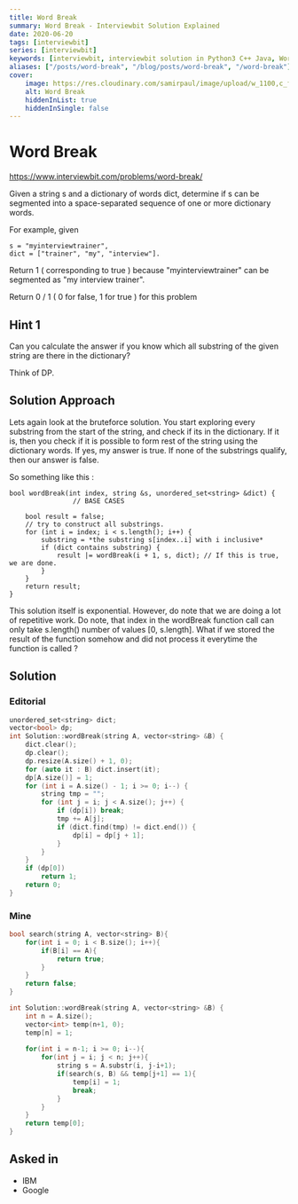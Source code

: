 ```yaml
---
title: Word Break
summary: Word Break - Interviewbit Solution Explained
date: 2020-06-20
tags: [interviewbit]
series: [interviewbit]
keywords: [interviewbit, interviewbit solution in Python3 C++ Java, Word Break solution]
aliases: ["/posts/word-break", "/blog/posts/word-break", "/word-break"]
cover:
    image: https://res.cloudinary.com/samirpaul/image/upload/w_1100,c_fit,co_rgb:FFFFFF,l_text:Arial_70_bold:Word Break - Solution Explained/problem-solving.webp
    alt: Word Break
    hiddenInList: true
    hiddenInSingle: false
---
```


# Word Break

https://www.interviewbit.com/problems/word-break/

Given a string s and a dictionary of words dict, determine if s can be segmented
into a space-separated sequence of one or more dictionary words.

For example, given

```
s = "myinterviewtrainer",
dict = ["trainer", "my", "interview"].
```

Return 1 ( corresponding to true ) because "myinterviewtrainer" can be segmented as "my interview trainer".

Return 0 / 1 ( 0 for false, 1 for true ) for this problem


## Hint 1

Can you calculate the answer if you know which all substring of the given string are there in the dictionary?

Think of DP.


## Solution Approach

Lets again look at the bruteforce solution. 
You start exploring every substring from the start of the string, and check if its in the dictionary. If it is, then you check if it is possible to form rest of the string using the dictionary words. If yes, my answer is true. If none of the substrings qualify, then our answer is false.

So something like this :
```
bool wordBreak(int index, string &s, unordered_set<string> &dict) {
                // BASE CASES
    
    bool result = false;
    // try to construct all substrings.
    for (int i = index; i < s.length(); i++) {
        substring = *the substring s[index..i] with i inclusive*
        if (dict contains substring) {
            result |= wordBreak(i + 1, s, dict); // If this is true, we are done. 
        }
    }
    return result;
}
```
This solution itself is exponential. However, do note that we are doing a lot of repetitive work. 
Do note, that index in the wordBreak function call can only take s.length() number of values [0, s.length]. What if we stored the result of the function somehow and did not process it everytime the function is called ?

## Solution

### Editorial
```cpp
unordered_set<string> dict;
vector<bool> dp;
int Solution::wordBreak(string A, vector<string> &B) {
    dict.clear();
    dp.clear();
    dp.resize(A.size() + 1, 0);
    for (auto it : B) dict.insert(it);
    dp[A.size()] = 1;
    for (int i = A.size() - 1; i >= 0; i--) {
        string tmp = "";
        for (int j = i; j < A.size(); j++) {
            if (dp[i]) break;
            tmp += A[j];
            if (dict.find(tmp) != dict.end()) {
                dp[i] = dp[j + 1];
            }
        }
    }
    if (dp[0])
        return 1;
    return 0;
}
```

### Mine
```cpp
bool search(string A, vector<string> B){
    for(int i = 0; i < B.size(); i++){
        if(B[i] == A){
            return true;
        }
    }
    return false;
}

int Solution::wordBreak(string A, vector<string> &B) {
    int n = A.size();
    vector<int> temp(n+1, 0);
    temp[n] = 1;
    
    for(int i = n-1; i >= 0; i--){
        for(int j = i; j < n; j++){
            string s = A.substr(i, j-i+1);
            if(search(s, B) && temp[j+1] == 1){
                temp[i] = 1;
                break;
            }
        }
    }
    return temp[0];
}
```

## Asked in
* IBM
* Google
